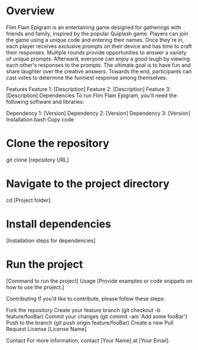 # Overview
Flim Flam Epigram is an entertaining game designed for gatherings with friends and family, inspired by the popular Quiplash game. Players can join the game using a unique code and entering their names. Once they're in, each player receives exclusive prompts on their device and has time to craft their responses. Multiple rounds provide opportunities to answer a variety of unique prompts. Afterward, everyone can enjoy a good laugh by viewing each other's responses to the prompts. The ultimate goal is to have fun and share laughter over the creative answers. Towards the end, participants can cast votes to determine the funniest response among themselves.

Features
Feature 1: [Description]
Feature 2: [Description]
Feature 3: [Description]
Dependencies
To run Flim Flam Epigram, you'll need the following software and libraries:

Dependency 1: [Version]
Dependency 2: [Version]
Dependency 3: [Version]
Installation
bash
Copy code
# Clone the repository
git clone [repository URL]

# Navigate to the project directory
cd [Project folder]

# Install dependencies
[Installation steps for dependencies]

# Run the project
[Command to run the project]
Usage
[Provide examples or code snippets on how to use the project.]

Contributing
If you'd like to contribute, please follow these steps:

Fork the repository
Create your feature branch (git checkout -b feature/fooBar)
Commit your changes (git commit -am 'Add some fooBar')
Push to the branch (git push origin feature/fooBar)
Create a new Pull Request
License
[License Name]

Contact
For more information, contact [Your Name] at [Your Email].
